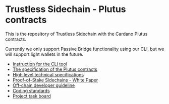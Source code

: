 # Trustless Sidechain - Plutus contracts

This is the repository of Trustless Sidechain with the Cardano Plutus contracts.

Currently we only support Passive Bridge functionality using our CLI, but we will support light wallets in the future.

- [Instruction for the CLI tool](./ctl/README.md)
- [The specification of the Plutus contracts](./docs/README.md)
- [High level technical specifications](https://docs.google.com/document/d/1UJs4ews1wnKIv4RMyPjFtJcyniyRHi7GmU2JPdUfbQk)
- [Proof-of-Stake Sidechains - White Paper](https://eprint.iacr.org/2018/1239.pdf)
- [Off-chain developer guideline](./ctl/CONTRIBUTING.md)
- [Coding standards](./STANDARDS.md)
- [Project task board](https://github.com/orgs/mlabs-haskell/projects/11)
